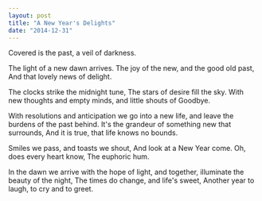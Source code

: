 ```yaml
---
layout: post
title: "A New Year's Delights"
date: "2014-12-31"
---
```


Covered is the past, a veil of darkness.

The light of a new dawn arrives. The joy of the new, and the good old past, And that lovely news of delight.

The clocks strike the midnight tune, The stars of desire fill the sky. With new thoughts and empty minds, and little shouts of Goodbye.

With resolutions and anticipation we go into a new life, and leave the burdens of the past behind. It's the grandeur of something new that surrounds, And it is true, that life knows no bounds.

Smiles we pass, and toasts we shout, And look at a New Year come. Oh, does every heart know, The euphoric hum.

In the dawn we arrive with the hope of light, and together, illuminate the beauty of the night, The times do change, and life's sweet, Another year to laugh, to cry and to greet.
